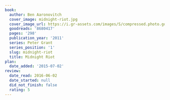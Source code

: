 ```yaml
---
book:
  author: Ben Aaronovitch
  cover_image: midnight-riot.jpg
  cover_image_url: https://i.gr-assets.com/images/S/compressed.photo.goodreads.com/books/1389055317l/8680417._SY160_.jpg
  goodreads: '8680417'
  pages: '298'
  publication_year: '2011'
  series: Peter Grant
  series_position: '1'
  slug: midnight-riot
  title: Midnight Riot
plan:
  date_added: '2015-07-02'
review:
  date_read: 2016-06-02
  date_started: null
  did_not_finish: false
  rating: 5
---
```

